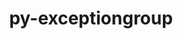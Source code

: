 ---
title: "py-exceptiongroup"
layout: cache
categories: [package, develop]
meta: {"compilers": ["gcc@=11.4.0"], "num_specs": 15, "num_specs_by_stack": {"e4s-neoverse_v1": 6, "hep": 9, "root": 15}, "oss": ["ubuntu22.04"], "platforms": ["linux"], "stacks": ["e4s-neoverse_v1", "hep", "root"], "targets": ["neoverse_v1", "x86_64_v3"], "versions": ["1.1.1"]}
spec_details: [{"compiler": "gcc@=11.4.0", "hash": "2cstrm4ep7fyohhncllsy3md5ortrmzx", "os": "ubuntu22.04", "platform": "linux", "size": "-", "stacks": ["hep", "root"], "target": "x86_64_v3", "variants": ["build_system=python_pip"], "versions": ["1.1.1"]}, {"compiler": "gcc@=11.4.0", "hash": "3e5effnnvrr2oca6ko2age36mmk5yypk", "os": "ubuntu22.04", "platform": "linux", "size": "-", "stacks": ["hep", "root"], "target": "x86_64_v3", "variants": ["build_system=python_pip"], "versions": ["1.1.1"]}, {"compiler": "gcc@=11.4.0", "hash": "3zmss6we4yy6mx3i7mpc2tnn2xof7uk2", "os": "ubuntu22.04", "platform": "linux", "size": "-", "stacks": ["hep", "root"], "target": "x86_64_v3", "variants": ["build_system=python_pip"], "versions": ["1.1.1"]}, {"compiler": "gcc@=11.4.0", "hash": "46cbpgag7l2gyjuhruulh5nlnocgrq63", "os": "ubuntu22.04", "platform": "linux", "size": "-", "stacks": ["e4s-neoverse_v1", "root"], "target": "neoverse_v1", "variants": ["build_system=python_pip"], "versions": ["1.1.1"]}, {"compiler": "gcc@=11.4.0", "hash": "6w77mf52jgn2dp5e2rutoyjjxzu7g37k", "os": "ubuntu22.04", "platform": "linux", "size": "-", "stacks": ["hep", "root"], "target": "x86_64_v3", "variants": ["build_system=python_pip"], "versions": ["1.1.1"]}, {"compiler": "gcc@=11.4.0", "hash": "a73oovvr4qkhm74yf2k3wpyq5562xp7f", "os": "ubuntu22.04", "platform": "linux", "size": "-", "stacks": ["hep", "root"], "target": "x86_64_v3", "variants": ["build_system=python_pip"], "versions": ["1.1.1"]}, {"compiler": "gcc@=11.4.0", "hash": "b2ozssquqprqyzor4dgifiliyd52nc6v", "os": "ubuntu22.04", "platform": "linux", "size": "-", "stacks": ["hep", "root"], "target": "x86_64_v3", "variants": ["build_system=python_pip"], "versions": ["1.1.1"]}, {"compiler": "gcc@=11.4.0", "hash": "d63zmray5m2hjufud73mzbuyzvsjzwnw", "os": "ubuntu22.04", "platform": "linux", "size": "-", "stacks": ["hep", "root"], "target": "x86_64_v3", "variants": ["build_system=python_pip"], "versions": ["1.1.1"]}, {"compiler": "gcc@=11.4.0", "hash": "fva7lu5zlf7lsmu4z43ymh46b5htcw3o", "os": "ubuntu22.04", "platform": "linux", "size": "-", "stacks": ["e4s-neoverse_v1", "root"], "target": "neoverse_v1", "variants": ["build_system=python_pip"], "versions": ["1.1.1"]}, {"compiler": "gcc@=11.4.0", "hash": "giu27wdbneey33e5tsxi3gfm2qyttl2i", "os": "ubuntu22.04", "platform": "linux", "size": "-", "stacks": ["e4s-neoverse_v1", "root"], "target": "neoverse_v1", "variants": ["build_system=python_pip"], "versions": ["1.1.1"]}, {"compiler": "gcc@=11.4.0", "hash": "hh7uctl26y6x5kfjpnhkv4vja6m5biyk", "os": "ubuntu22.04", "platform": "linux", "size": "-", "stacks": ["e4s-neoverse_v1", "root"], "target": "neoverse_v1", "variants": ["build_system=python_pip"], "versions": ["1.1.1"]}, {"compiler": "gcc@=11.4.0", "hash": "kjv23yxbjm5baguo3ebqslvh6emnmjq2", "os": "ubuntu22.04", "platform": "linux", "size": "-", "stacks": ["e4s-neoverse_v1", "root"], "target": "neoverse_v1", "variants": ["build_system=python_pip"], "versions": ["1.1.1"]}, {"compiler": "gcc@=11.4.0", "hash": "ou3qqmunhz3vnol3szowk2km45matuf4", "os": "ubuntu22.04", "platform": "linux", "size": "-", "stacks": ["e4s-neoverse_v1", "root"], "target": "neoverse_v1", "variants": ["build_system=python_pip"], "versions": ["1.1.1"]}, {"compiler": "gcc@=11.4.0", "hash": "qacb34cuc2o7rpehkoi6yrbtjf6jruoy", "os": "ubuntu22.04", "platform": "linux", "size": "-", "stacks": ["hep", "root"], "target": "x86_64_v3", "variants": ["build_system=python_pip"], "versions": ["1.1.1"]}, {"compiler": "gcc@=11.4.0", "hash": "tem5shm5ho7dyu3rbuviagbrgsjui4h5", "os": "ubuntu22.04", "platform": "linux", "size": "-", "stacks": ["hep", "root"], "target": "x86_64_v3", "variants": ["build_system=python_pip"], "versions": ["1.1.1"]}]
---